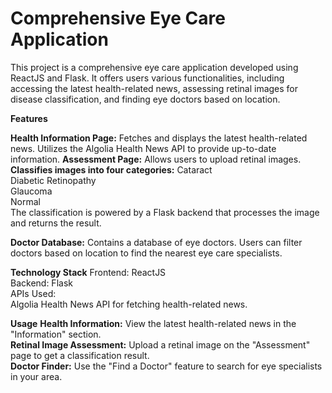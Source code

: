 <h1>Comprehensive Eye Care Application</h1>
This project is a comprehensive eye care application developed using ReactJS and Flask. It offers users various functionalities, including accessing the latest health-related news, assessing retinal images for disease classification, and finding eye doctors based on location.

<b>Features</b>

<b>Health Information Page:</b>
Fetches and displays the latest health-related news.
Utilizes the Algolia Health News API to provide up-to-date information.
<b>Assessment Page:</b>
Allows users to upload retinal images.<br/>
<b>Classifies images into four categories:</b>
Cataract<br/>
Diabetic Retinopathy<br/>
Glaucoma<br/>
Normal<br/>
The classification is powered by a Flask backend that processes the image and returns the result.

<b>Doctor Database:</b>
Contains a database of eye doctors.
Users can filter doctors based on location to find the nearest eye care specialists.

<b>Technology Stack</b>
Frontend: ReactJS<br/>
Backend: Flask<br/>
APIs Used:<br/>
Algolia Health News API for fetching health-related news.<br/>

<b>Usage</b>
<b>Health Information:</b> View the latest health-related news in the "Information" section.<br/>
<b>Retinal Image Assessment:</b> Upload a retinal image on the "Assessment" page to get a classification result.<br/>
<b>Doctor Finder:</b> Use the "Find a Doctor" feature to search for eye specialists in your area.<br/>
